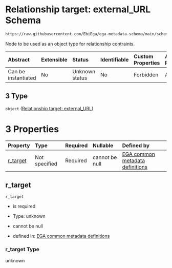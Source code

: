 # Relationship target: external\_URL Schema

```txt
https://raw.githubusercontent.com/EbiEga/ega-metadata-schema/main/schemas/EGA.protocol.json#/properties/protocol_relationships/items/allOf/1/anyOf/2/allOf/1/anyOf/3
```

Node to be used as an object type for relationship contraints.

| Abstract            | Extensible | Status         | Identifiable | Custom Properties | Additional Properties | Access Restrictions | Defined In                                                                       |
| :------------------ | :--------- | :------------- | :----------- | :---------------- | :-------------------- | :------------------ | :------------------------------------------------------------------------------- |
| Can be instantiated | No         | Unknown status | No           | Forbidden         | Allowed               | none                | [EGA.protocol.json\*](../../../schemas/EGA.protocol.json "open original schema") |

## 3 Type

`object` ([Relationship target: external\_URL](ega-12-definitions-relationship-target-external_url.md))

# 3 Properties

| Property               | Type          | Required | Nullable       | Defined by                                                                                                                                                                                                                                                                   |
| :--------------------- | :------------ | :------- | :------------- | :--------------------------------------------------------------------------------------------------------------------------------------------------------------------------------------------------------------------------------------------------------------------------- |
| [r\_target](#r_target) | Not specified | Required | cannot be null | [EGA common metadata definitions](ega-12-definitions-relationship-target-external_url-properties-r_target.md "https://raw.githubusercontent.com/EbiEga/ega-metadata-schema/main/schemas/EGA.common-definitions.json#/definitions/r-target-external_URL/properties/r_target") |

## r\_target



`r_target`

*   is required

*   Type: unknown

*   cannot be null

*   defined in: [EGA common metadata definitions](ega-12-definitions-relationship-target-external_url-properties-r_target.md "https://raw.githubusercontent.com/EbiEga/ega-metadata-schema/main/schemas/EGA.common-definitions.json#/definitions/r-target-external_URL/properties/r_target")

### r\_target Type

unknown
